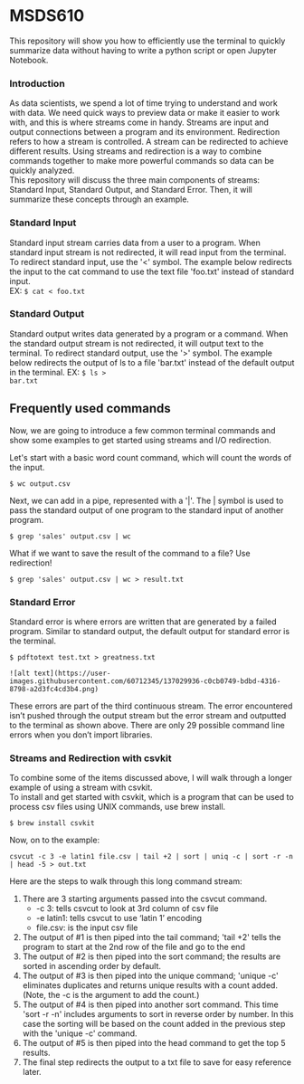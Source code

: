 # MSDS610
This repository will show you how to efficiently use the terminal to quickly summarize data without having to write a python script or open Jupyter Notebook.
### Introduction
As data scientists, we spend a lot of time trying to understand and work with data.  We need quick ways to preview data or make it easier to work with, and this is where streams come in handy.  Streams are input and output connections between a program and its environment.  Redirection refers to how a stream is controlled.  A stream can be redirected to achieve different results.  Using streams and redirection is a way to combine commands together to make more  powerful commands so data can be quickly analyzed.  
This repository will discuss the three main components of streams:  Standard Input, Standard Output, and Standard Error.  Then, it will summarize these concepts through an example.  
### Standard Input
Standard input stream carries data from a user to a program.  When standard input stream is not redirected, it will read input from the terminal.  
To redirect standard input, use the '<' symbol.  The example below redirects the input to the cat command to use the text file 'foo.txt' instead of standard input.  
EX:  <code>$ cat \< foo.txt</code>
### Standard Output
Standard output writes data generated by a program or a command. When the standard output stream is not redirected, it will output text to the terminal.
To redirect standard output, use the '>' symbol. The example below redirects the output of ls to a file 'bar.txt' instead of the default output in the terminal.
EX:  <code>$ ls > bar.txt</code>
## Frequently used commands
Now, we are going to introduce a few common terminal commands and show some examples to get started using streams and I/O redirection.  
    
Let's start with a basic word count command, which will count the words of the input.
<pre><code>$ wc output.csv</code></pre>
Next, we can add in a pipe, represented with a '|'.  The | symbol is used to pass the standard output of one program to the standard input of another program.  
<pre><code>$ grep 'sales' output.csv | wc</code></pre> 
What if we want to save the result of the command to a file?  Use redirection!  
<pre><code>$ grep 'sales' output.csv | wc > result.txt </code></pre>  
### Standard Error
Standard error is where errors are written that are generated by a failed program.  Similar to standard output, the default output for standard error is the terminal.  
<pre><code>$ pdftotext test.txt > greatness.txt </code></pre> 
    ![alt text](https://user-images.githubusercontent.com/60712345/137029936-c0cb0749-bdbd-4316-8798-a2d3fc4cd3b4.png)
These errors are part of the third continuous stream. The error encountered isn’t pushed through the output stream but the error stream and outputted to the terminal as shown above. There are only 29 possible command line errors when you don’t import libraries. 
### Streams and Redirection with csvkit
To combine some of the items discussed above, I will walk through a longer example of using a stream with csvkit.  
To install and get started with csvkit, which is a program that can be used to process csv files using UNIX commands, use brew install.  
<pre><code>$ brew install csvkit</code></pre>  
Now, on to the example:
<pre><code>csvcut -c 3 -e latin1 file.csv | tail +2 | sort | uniq -c | sort -r -n | head -5 > out.txt</code></pre> 
Here are the steps to walk through this long command stream:  
1.  There are 3 starting arguments passed into the csvcut command.  
    -  -c 3: tells csvcut to look at 3rd column of csv file
    - -e latin1: tells csvcut to use ‘latin 1’ encoding
    - file.csv:  is the input csv file
2.  The output of #1 is then piped into the tail command; 'tail +2' tells the program to start at the 2nd row of the file and go to the end
3.  The output of #2 is then piped into the sort command; the results are sorted in ascending order by default.
4.  The output of #3 is then piped into the unique command; 'unique -c' eliminates duplicates and returns unique results with a count added.  (Note, the -c is the argument to add the count.)
5.  The output of #4 is then piped into another sort command.  This time 'sort -r -n' includes arguments to sort in reverse order by number.  In this case the sorting will be based on the count added in the previous step with the 'unique -c' command.
6.  The output of #5 is then piped into the head command to get the top 5 results.
7.  The final step redirects the output to a txt file to save for easy reference later.

    


